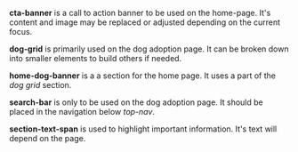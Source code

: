 **cta-banner** is a call to action banner to be used on the home-page. It's content and image may be replaced or adjusted depending on the current focus.

**dog-grid** is primarily used on the dog adoption page. It can be broken down into smaller elements to build others if needed.

**home-dog-banner** is a a section for the home page. It uses a part of the *dog grid* section.

**search-bar** is only to be used on the dog adoption page. It should be placed in the navigation below *top-nav*.

**section-text-span** is used to highlight important information. It's text will depend on the page.
